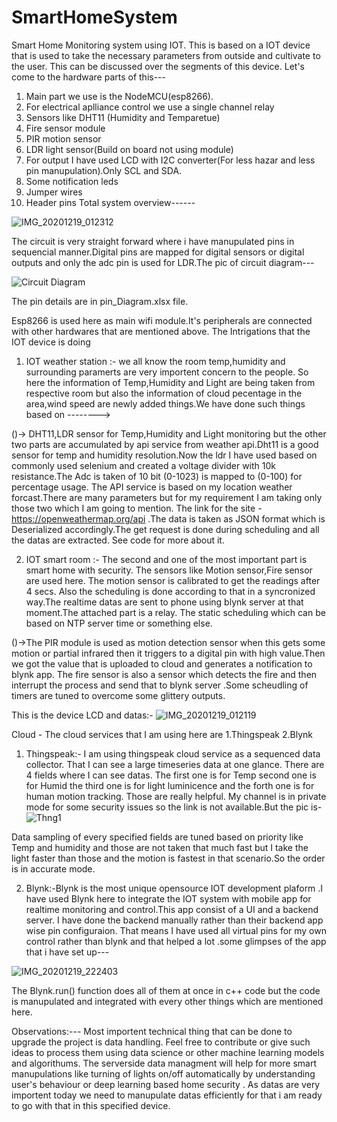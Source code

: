 # SmartHomeSystem
Smart Home Monitoring system using IOT.
This is based on a IOT device that is used to take the necessary parameters from outside and cultivate to the user.
This can be discussed over the segments of this device.
Let's come to the hardware parts of this--- 

1. Main part we use is the NodeMCU(esp8266). 
2. For electrical aplliance control we use a single channel relay
3. Sensors like DHT11 (Humidity and Temparetue)
4. Fire sensor module
5. PIR motion sensor
6. LDR light sensor(Build on board not using module)
7. For output I have used LCD with I2C converter(For less hazar and less pin manupulation).Only SCL and SDA.
8. Some notification leds
9. Jumper wires
10. Header pins
Total system overview------

![IMG_20201219_012312](https://user-images.githubusercontent.com/59107993/102655885-0aaf6280-4199-11eb-8800-92832c8b9e9f.jpg)

The circuit is very straight forward where i have manupulated pins in sequencial manner.Digital pins are mapped for digital sensors or digital outputs and only the adc pin is used for LDR.The pic of circuit diagram---

![Circuit Diagram](https://user-images.githubusercontent.com/59107993/102721616-e03ce100-4321-11eb-86da-4b8483fd8c0c.png)

The pin details are in pin_Diagram.xlsx file.

Esp8266 is used here as main wifi module.It's peripherals are connected with other hardwares that are mentioned above.
The Intrigations that the IOT device is doing 
1. IOT weather station :- we all know the room temp,humidity and surrounding paramerts are very importent concern to the people. So here the information of Temp,Humidity and Light are being taken from respective room but also the information of cloud pecentage in the area,wind speed are newly added things.We have done such things based on
-------->

()-> DHT11,LDR sensor for Temp,Humidity and Light monitoring but the other two parts are accumulated by api service from weather api.Dht11 is a good sensor for temp and humidity resolution.Now the ldr I have used based on commonly used selenium and created a voltage divider  with 10k resistance.The Adc is taken of 10 bit (0-1023) is mapped to (0-100) for percentage usage.
The API service is based on my location weather forcast.There are many parameters but for my requirement I am taking only those two which I am going to mention.
The link for the site - https://openweathermap.org/api .The data is taken as JSON format which is Deserialized  accordingly.The get request is done during scheduling and all the datas are extracted. See code for more about it.

2. IOT smart room :- The second and one of the most important part is smart home with security. The sensors like Motion sensor,Fire sensor are used here. The motion sensor is calibrated to get the readings after 4 secs. Also the scheduling is done according to that in a syncronized way.The realtime datas are  sent to phone using blynk server at that moment.The attached part is a relay.
The static scheduling which can be based on NTP server time or something else.

()->The PIR module is used as motion detection sensor when this gets some motion or partial infrared then it triggers to a digital pin with high value.Then we got the value that is uploaded to cloud and generates a notification to blynk app. The fire sensor is also a sensor which detects the fire and then interrupt the process and send that to blynk server .Some scheudling of timers are tuned to overcome some glittery outputs.

This is the device LCD and datas:-
![IMG_20201219_012119](https://user-images.githubusercontent.com/59107993/102694271-ecec0700-4245-11eb-947a-16439e033de9.jpg)



 Cloud - The cloud services that I am using here are  1.Thingspeak 2.Blynk 

1. Thingspeak:- I am using thingspeak cloud service as a sequenced data collector. That I can see a large timeseries data at one glance. There are 4 fields where I can see datas. The first one is for Temp second one is for Humid the third one is for light luminicence and the forth one is for human motion tracking. Those are really helpful. My channel is in private mode for some security issues so the link is not available.But the pic is-
![Thng1](https://user-images.githubusercontent.com/59107993/102694441-0d689100-4247-11eb-8be3-505035188b35.PNG)

Data sampling of every specified fields are tuned based on priority like Temp and humidity and those are not taken that much fast but I take the light faster than those and the motion is fastest in that scenario.So the order is in accurate mode.

2. Blynk:-Blynk is the most unique opensource IOT development plaform .I have used Blynk here to integrate the IOT system with mobile app for realtime monitoring and control.This app consist of a UI and a backend server. I have done the backend manually rather than their backend app wise pin configuraion. That means I have used all virtual pins for my own control rather than blynk and that helped a lot .some glimpses of the app that i have set up---

![IMG_20201219_222403](https://user-images.githubusercontent.com/59107993/102697551-8cb48f80-425c-11eb-8702-d57e732c6a62.jpg)

The Blynk.run() function does all of them at once in c++ code but the code is manupulated and integrated with every other things which are mentioned here.


Observations:--- Most importent technical thing that can be done to upgrade the project is data handling. Feel free to contribute or give such ideas to process them using data science or other machine learning models and algorithums. The serverside data managment will help for more smart manupulations like turning of lights on/off automatically by understanding user's behaviour or deep learning based home security . As datas are very importent today we need to manupulate datas efficiently for that i am ready to go with that in this specified device.





